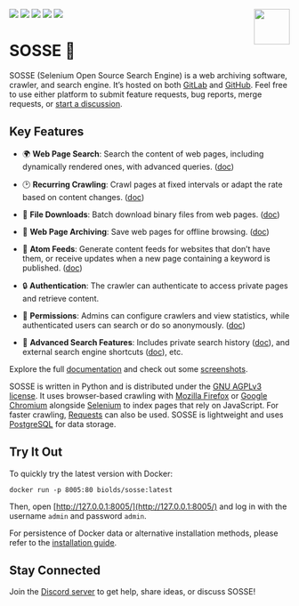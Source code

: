 <p>
  <img src="https://raw.githubusercontent.com/biolds/sosse/main/se/static/se/logo.svg" width="64" align="right">
  <a href="https://gitlab.com/biolds1/sosse/" alt="Gitlab code coverage" style="text-decoration: none">
    <img src="https://img.shields.io/gitlab/pipeline-coverage/biolds1/sosse?branch=main&style=flat-square">
  </a>
  <a href="https://gitlab.com/biolds1/sosse/-/pipelines" alt="Gitlab pipeline status" style="text-decoration: none">
    <img src="https://img.shields.io/gitlab/pipeline-status/biolds1/sosse?branch=main&style=flat-square">
  </a>
  <a href="https://sosse.readthedocs.io/en/stable/" alt="Documentation" style="text-decoration: none">
    <img src="https://img.shields.io/readthedocs/sosse?style=flat-square">
  </a>
  <a href="https://discord.gg/Vt9cMf7BGK" alt="Discord" style="text-decoration: none">
    <img src="https://img.shields.io/discord/1102142186423844944?style=flat-square&color=%235865f2">
  </a>
  <a href="https://gitlab.com/biolds1/sosse/-/blob/main/LICENSE" alt="License" style="text-decoration: none">
    <img src="https://img.shields.io/gitlab/license/biolds1/sosse?style=flat-square">
  </a>
</p>

# SOSSE 🦦

SOSSE (Selenium Open Source Search Engine) is a web archiving software, crawler, and search engine. It’s hosted on both
[GitLab](https://gitlab.com/biolds1/sosse) and [GitHub](https://github.com/biolds/sosse). Feel free to use either platform to
submit feature requests, bug reports, merge requests, or [start a discussion](https://github.com/biolds/sosse/discussions).

## Key Features

- 🌍 **Web Page Search**: Search the content of web pages, including dynamically rendered ones, with advanced queries.
  ([doc](https://sosse.readthedocs.io/en/stable/guides/search.html))

- 🕑 **Recurring Crawling**: Crawl pages at fixed intervals or adapt the rate based on content changes.
  ([doc](https://sosse.readthedocs.io/en/stable/crawl/policies.html))

- 📂 **File Downloads**: Batch download binary files from web pages.
  ([doc](https://sosse.readthedocs.io/en/stable/guides/download.html))

- 🔖 **Web Page Archiving**: Save web pages for offline browsing.
  ([doc](https://sosse.readthedocs.io/en/stable/guides/archive.html))

- 🔔 **Atom Feeds**: Generate content feeds for websites that don’t have them, or receive updates when a new page
  containing a keyword is published.
  ([doc](https://sosse.readthedocs.io/en/stable/guides/feed_website_monitor.html))

- 🔒 **Authentication**: The crawler can authenticate to access private pages and retrieve content.

- 👥 **Permissions**: Admins can configure crawlers and view statistics, while authenticated users can search or do so anonymously.
  ([doc](https://sosse.readthedocs.io/en/stable/permissions.html))

- 👤 **Advanced Search Features**: Includes private search history ([doc](https://sosse.readthedocs.io/en/stable/user/history.html)),
  and external search engine shortcuts ([doc](https://sosse.readthedocs.io/en/stable/user/shortcuts.html)), etc.

Explore the full [documentation](https://sosse.readthedocs.io/en/stable/) and check out some [screenshots](https://sosse.readthedocs.io/en/stable/screenshots.html).

SOSSE is written in Python and is distributed under the [GNU AGPLv3 license](https://www.gnu.org/licenses/agpl-3.0.en.html). It uses browser-based crawling with [Mozilla Firefox](https://www.mozilla.org/firefox/) or
[Google Chromium](https://www.chromium.org/Home) alongside [Selenium](https://www.selenium.dev/) to index pages that rely on JavaScript. For faster crawling, [Requests](https://docs.python-requests.org/en/latest/index.html) can also be used. SOSSE is lightweight and uses
[PostgreSQL](https://www.postgresql.org/) for data storage.

## Try It Out

To quickly try the latest version with Docker:

```
docker run -p 8005:80 biolds/sosse:latest
```

Then, open [http://127.0.0.1:8005/](http://127.0.0.1:8005/) and log in with the username `admin` and password `admin`.

For persistence of Docker data or alternative installation methods, please refer to the [installation guide](https://sosse.readthedocs.io/en/stable/install.html).

## Stay Connected

Join the [Discord server](https://discord.gg/Vt9cMf7BGK) to get help, share ideas, or discuss SOSSE!
